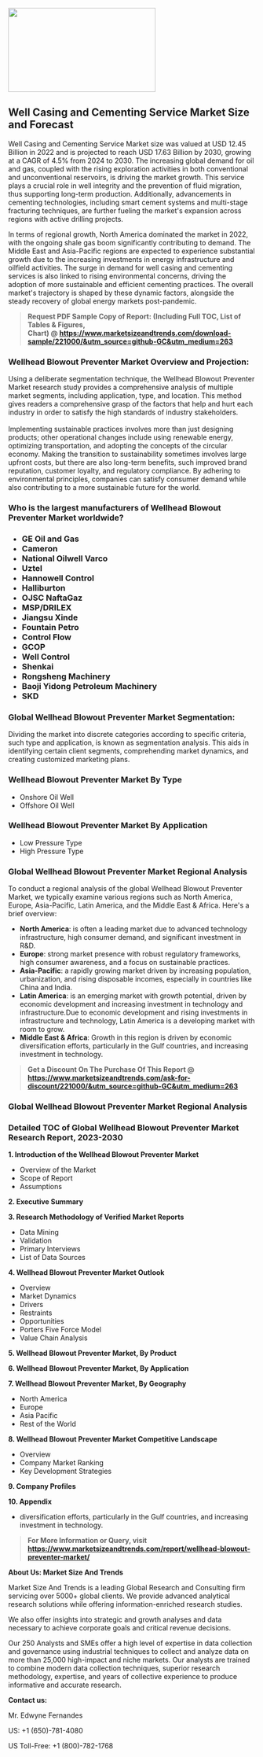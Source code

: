 <p><img class="alignnone size-medium wp-image-20088" src="https://ffe5etoiles.com/wp-content/uploads/2024/12/MST1-300x171.png" alt="" width="300" height="171" /></p><h2>Well Casing and Cementing Service Market Size and Forecast</h2><p>Well Casing and Cementing Service Market size was valued at USD 12.45 Billion in 2022 and is projected to reach USD 17.63 Billion by 2030, growing at a CAGR of 4.5% from 2024 to 2030. The increasing global demand for oil and gas, coupled with the rising exploration activities in both conventional and unconventional reservoirs, is driving the market growth. This service plays a crucial role in well integrity and the prevention of fluid migration, thus supporting long-term production. Additionally, advancements in cementing technologies, including smart cement systems and multi-stage fracturing techniques, are further fueling the market's expansion across regions with active drilling projects.</p><p>In terms of regional growth, North America dominated the market in 2022, with the ongoing shale gas boom significantly contributing to demand. The Middle East and Asia-Pacific regions are expected to experience substantial growth due to the increasing investments in energy infrastructure and oilfield activities. The surge in demand for well casing and cementing services is also linked to rising environmental concerns, driving the adoption of more sustainable and efficient cementing practices. The overall market's trajectory is shaped by these dynamic factors, alongside the steady recovery of global energy markets post-pandemic.</p></p><blockquote id="" class=""><strong>Request PDF Sample Copy of Report: (Including Full TOC, List of Tables &amp; Figures, Chart)&nbsp;@&nbsp;<strong><a href="https://www.marketsizeandtrends.com/download-sample/221000/&utm_source=github-GC&utm_medium=263" target="_blank">https://www.marketsizeandtrends.com/download-sample/221000/&utm_source=github-GC&utm_medium=263</a></strong></strong></blockquote><h3 id="" class="">Wellhead Blowout Preventer Market&nbsp;Overview and Projection:</h3><p id="" class="">Using a deliberate segmentation technique, the Wellhead Blowout Preventer Market research study provides a comprehensive analysis of multiple market segments, including application, type, and location. This method gives readers a comprehensive grasp of the factors that help and hurt each industry in order to satisfy the high standards of industry stakeholders. <br /> <br />Implementing sustainable practices involves more than just designing products; other operational changes include using renewable energy, optimizing transportation, and adopting the concepts of the circular economy. Making the transition to sustainability sometimes involves large upfront costs, but there are also long-term benefits, such improved brand reputation, customer loyalty, and regulatory compliance. By adhering to environmental principles, companies can satisfy consumer demand while also contributing to a more sustainable future for the world.</p><h3 id="" class="">Who is the largest manufacturers of&nbsp;Wellhead Blowout Preventer Market worldwide?</h3><h3 class=""><p><ul><li>GE Oil and Gas </li><li> Cameron </li><li> National Oilwell Varco </li><li> Uztel </li><li> Hannowell Control </li><li> Halliburton </li><li> OJSC NaftaGaz </li><li> MSP/DRILEX </li><li> Jiangsu Xinde </li><li> Fountain Petro </li><li> Control Flow </li><li> GCOP </li><li> Well Control </li><li> Shenkai </li><li> Rongsheng Machinery </li><li> Baoji Yidong Petroleum Machinery </li><li> SKD</li></ul></p></h3><h3 id="" class="">Global&nbsp;Wellhead Blowout Preventer Market Segmentation:</h3><p id="" class="">Dividing the market into discrete categories according to specific criteria, such type and application, is known as segmentation analysis. This aids in identifying certain client segments, comprehending market dynamics, and creating customized marketing plans.</p><h3 id="" class="">Wellhead Blowout Preventer Market&nbsp;By Type</h3><p><p><ul><li>Onshore Oil Well</li><li> Offshore Oil Well</p></li></ul></p></p><h3 id="" class="">Wellhead Blowout Preventer Market&nbsp;By Application</h3><p class=""><p><ul><li>Low Pressure Type</li><li> High Pressure Type</li></ul></p></p><h3 id="" class="">Global Wellhead Blowout Preventer Market Regional Analysis</h3><p id="" class="">To conduct a regional analysis of the global Wellhead Blowout Preventer Market, we typically examine various regions such as North America, Europe, Asia-Pacific, Latin America, and the Middle East &amp; Africa. Here's a brief overview:</p><ul><li><strong>North America</strong>: is often a leading market due to advanced technology infrastructure, high consumer demand, and significant investment in R&amp;D.</li><li><strong>Europe</strong>: strong market presence with robust regulatory frameworks, high consumer awareness, and a focus on sustainable practices.</li><li><strong>Asia-Pacific</strong>: a rapidly growing market driven by increasing population, urbanization, and rising disposable incomes, especially in countries like China and India.</li><li><strong>Latin America</strong>: is an emerging market with growth potential, driven by economic development and increasing investment in technology and infrastructure.Due to economic development and rising investments in infrastructure and technology, Latin America is a developing market with room to grow.</li><li><strong>Middle East &amp; Africa</strong>: Growth in this region is driven by economic diversification efforts, particularly in the Gulf countries, and increasing investment in technology.</li></ul><blockquote id="" class=""><strong>Get a Discount On The Purchase Of This Report @ <strong><a href="https://www.marketsizeandtrends.com/ask-for-discount/221000/&utm_source=github-GC&utm_medium=263" target="_blank">https://www.marketsizeandtrends.com/ask-for-discount/221000/&utm_source=github-GC&utm_medium=263</a></strong></strong></blockquote><h3 id="" class="">Global Wellhead Blowout Preventer Market Regional Analysis</h3><h3 id="" class="">Detailed TOC of Global Wellhead Blowout Preventer Market Research Report, 2023-2030</h3><p id="" class=""><strong>1. Introduction of the Wellhead Blowout Preventer Market</strong></p><ul><li>Overview of the Market</li><li>Scope of Report</li><li>Assumptions</li></ul><p id="" class=""><strong>2. Executive Summary</strong></p><p id="" class=""><strong>3. Research Methodology of Verified Market Reports</strong></p><ul><li>Data Mining</li><li>Validation</li><li>Primary Interviews</li><li>List of Data Sources</li></ul><p id="" class=""><strong>4. Wellhead Blowout Preventer Market Outlook</strong></p><ul><li>Overview</li><li>Market Dynamics</li><li>Drivers</li><li>Restraints</li><li>Opportunities</li><li>Porters Five Force Model</li><li>Value Chain Analysis</li></ul><p id="" class=""><strong>5. Wellhead Blowout Preventer Market, By Product</strong></p><p id="" class=""><strong>6. Wellhead Blowout Preventer Market, By Application</strong></p><p id="" class=""><strong>7. Wellhead Blowout Preventer Market, By Geography</strong></p><ul><li>North America</li><li>Europe</li><li>Asia Pacific</li><li>Rest of the World</li></ul><p id="" class=""><strong>8. Wellhead Blowout Preventer Market Competitive Landscape</strong></p><ul><li>Overview</li><li>Company Market Ranking</li><li>Key Development Strategies</li></ul><p id="" class=""><strong>9. Company Profiles</strong></p><p id="" class=""><strong>10. Appendix</strong></p><ul><li>diversification efforts, particularly in the Gulf countries, and increasing investment in technology.</li></ul><blockquote id="" class=""><strong>For More Information or Query, visit <strong><strong><a href="https://www.marketsizeandtrends.com/report/wellhead-blowout-preventer-market/" target="_blank">https://www.marketsizeandtrends.com/report/wellhead-blowout-preventer-market/</a></strong></strong></strong></blockquote><p id="" class=""><strong>About Us: Market Size And Trends</strong></p><p id="" class="">Market Size And Trends is a leading Global Research and Consulting firm servicing over 5000+ global clients. We provide advanced analytical research solutions while offering information-enriched research studies.</p><p id="" class="">We also offer insights into strategic and growth analyses and data necessary to achieve corporate goals and critical revenue decisions.</p><p id="" class="">Our 250 Analysts and SMEs offer a high level of expertise in data collection and governance using industrial techniques to collect and analyze data on more than 25,000 high-impact and niche markets. Our analysts are trained to combine modern data collection techniques, superior research methodology, expertise, and years of collective experience to produce informative and accurate research.</p><p id="" class=""><strong>Contact us:</strong></p><p id="" class="">Mr. Edwyne Fernandes</p><p id="" class="">US: +1 (650)-781-4080</p><p id="" class="">US Toll-Free: +1 (800)-782-1768</p>
